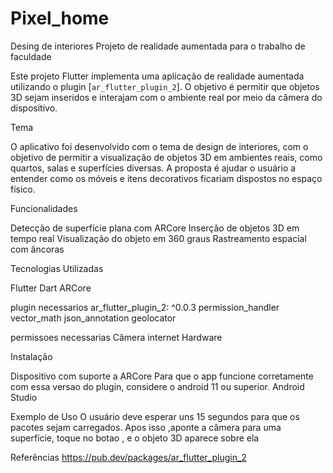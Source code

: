 # Pixel_home
Desing de interiores 
Projeto de realidade aumentada para o trabalho de faculdade 

Este projeto Flutter implementa uma aplicação de realidade aumentada  utilizando o plugin [`ar_flutter_plugin_2`]. O objetivo é permitir que objetos 3D sejam inseridos e interajam com o ambiente real por meio da câmera do dispositivo.

Tema 

O aplicativo foi desenvolvido com o tema de design de interiores, com o objetivo de permitir a visualização de objetos 3D em ambientes reais, como quartos, salas e superfícies diversas. A proposta é ajudar o usuário a entender como os móveis e itens decorativos ficariam dispostos no espaço físico.

Funcionalidades

Detecção de superfície plana com ARCore
Inserção de objetos 3D em tempo real
Visualização do objeto em 360 graus 
Rastreamento espacial com âncoras

Tecnologias Utilizadas

Flutter
Dart
ARCore

plugin necessarios
  ar_flutter_plugin_2: ^0.0.3
  permission_handler
  vector_math
  json_annotation
  geolocator

permissoes necessarias
Câmera
internet 
Hardware


Instalação

Dispositivo com suporte a ARCore
Para que o app funcione corretamente com essa versao do plugin, considere o android 11 ou superior. 
Android Studio

Exemplo de Uso
O usuário deve esperar uns 15 segundos para que os pacotes sejam carregados. Apos isso ,aponte a câmera para uma superfície, toque no botao , e o objeto 3D aparece sobre ela

Referências
https://pub.dev/packages/ar_flutter_plugin_2
